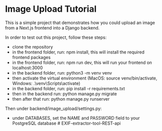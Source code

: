 # Image Upload Tutorial

This is a simple project that demonstrates how you could upload an image from a Next.js frontend into a Django backend.

In order to test out this project, follow these steps:

-   clone the repository
-   in the frontend folder, run: npm install, this will install the required frontend packages
-   in the frontend folder, run: npm run dev, this will run your frontend on localhost:3000
-   in the backend folder, run: python3 -m venv venv
-   then activate the virtual environment (MacOS: source venv/bin/activate, Windows: .\venv\Scripts\activate)
-   in the backend folder, run: pip install -r requirements.txt
-   then in the backend run: python manage.py migrate
-   then after that run: python manage.py runserver

Then under backend/image_upload/settings.py:

-   under DATABASES, set the NAME and PASSWORD field to your PostgreSQL database
#   E X I F - e x t r a c t o r - t o o l - R E S T - a p i  
 